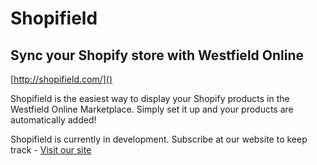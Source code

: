 Shopifield
==========

## Sync your Shopify store with Westfield Online


[http://shopifield.com/]()

Shopifield is the easiest way to display your Shopify products in the Westfield Online Marketplace. Simply set it up and your products are automatically added!

Shopifield is currently in development. Subscribe at our website to keep track - [Visit our site](http://shopifield.com/)



